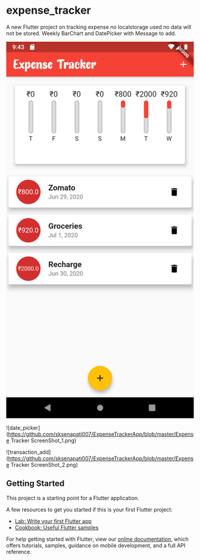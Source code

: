 # expense_tracker

A new Flutter project on tracking expense no localstorage used no data will not be stored. Weekly BarChart and DatePicker with Message to add.

![main_page](https://github.com/sksenapati007/ExpenseTrackerApp/blob/master/Expense%20Tracker%20ScreenShot.png)


![date_picker](https://github.com/sksenapati007/ExpenseTrackerApp/blob/master/Expense Tracker ScreenShot_1.png)

![transaction_add](https://github.com/sksenapati007/ExpenseTrackerApp/blob/master/Expense Tracker ScreenShot_2.png)



## Getting Started

This project is a starting point for a Flutter application.

A few resources to get you started if this is your first Flutter project:

- [Lab: Write your first Flutter app](https://flutter.dev/docs/get-started/codelab)
- [Cookbook: Useful Flutter samples](https://flutter.dev/docs/cookbook)

For help getting started with Flutter, view our
[online documentation](https://flutter.dev/docs), which offers tutorials,
samples, guidance on mobile development, and a full API reference.
